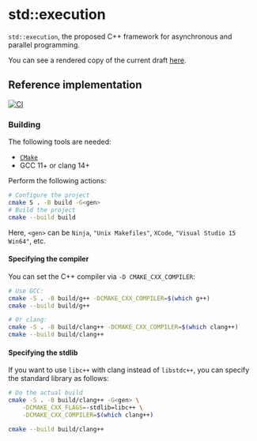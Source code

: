 # std::execution

`std::execution`, the proposed C++ framework for asynchronous and parallel programming.

You can see a rendered copy of the current draft [here](https://nvidia.github.io/stdexe/std_execution.html).

## Reference implementation

[![CI](https://github.com/brycelelbach/wg21_p2300_std_execution/workflows/CI/badge.svg)](https://github.com/brycelelbach/wg21_p2300_std_execution/actions)

### Building

The following tools are needed:

* [`CMake`](https://cmake.org/)
* GCC 11+ or clang 14+

Perform the following actions:

```bash
# Configure the project
cmake S . -B build -G<gen>
# Build the project
cmake --build build
```

Here, `<gen>` can be `Ninja`, `"Unix Makefiles"`, `XCode`, `"Visual Studio 15 Win64"`, etc.

#### Specifying the compiler

You can set the C++ compiler via `-D CMAKE_CXX_COMPILER`:

```bash
# Use GCC:
cmake -S . -B build/g++ -DCMAKE_CXX_COMPILER=$(which g++)
cmake --build build/g++

# Or clang:
cmake -S . -B build/clang++ -DCMAKE_CXX_COMPILER=$(which clang++)
cmake --build build/clang++
```

#### Specifying the stdlib

If you want to use `libc++` with clang instead of `libstdc++`, you can specify the standard library as follows:

```bash
# Do the actual build
cmake -S . -B build/clang++ -G<gen> \
    -DCMAKE_CXX_FLAGS=-stdlib=libc++ \
    -DCMAKE_CXX_COMPILER=$(which clang++)

cmake --build build/clang++
```
